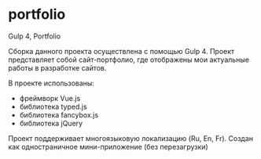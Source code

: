 # portfolio
Gulp 4, Portfolio

Сборка данного проекта осуществлена с помощью Gulp 4. 
Проект представляет собой сайт-портфолио, где отображены мои актуальные работы в разработке сайтов.

В проекте использованы:
- фреймворк Vue.js
- библиотека typed.js
- библиотека fancybox.js
- библиотека jQuery

Проект поддерживает многоязыковую локализацию (Ru, En, Fr). 
Создан как одностраничное мини-приложение (без перезагрузки)
